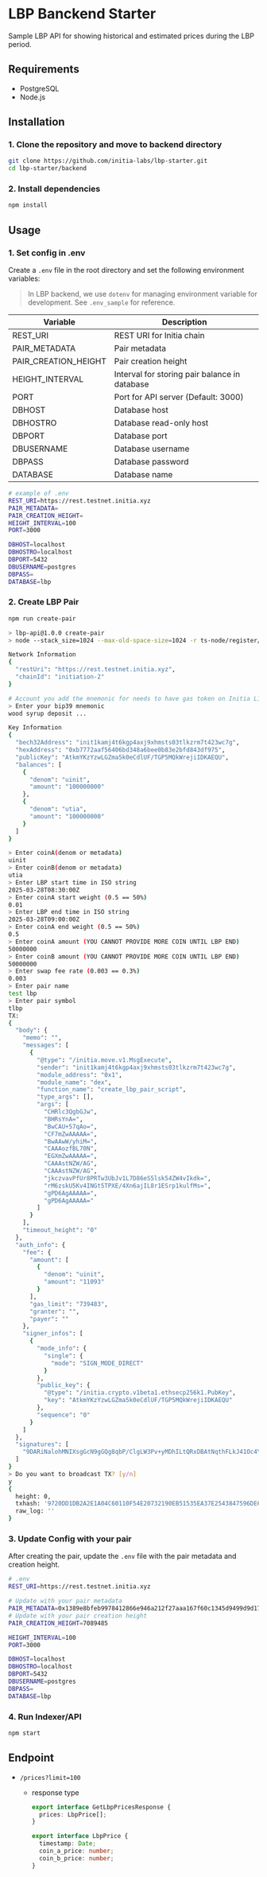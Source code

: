 # LBP Banckend Starter

Sample LBP API for showing historical and estimated prices during the LBP period.

## Requirements

- PostgreSQL
- Node.js

## Installation

### 1. Clone the repository and move to backend directory

```bash
git clone https://github.com/initia-labs/lbp-starter.git
cd lbp-starter/backend
```

### 2. Install dependencies

```bash
npm install
```

## Usage

### 1. Set config in .env

Create a `.env` file in the root directory and set the following environment variables:

> In LBP backend, we use `dotenv` for managing environment variable for development. See `.env_sample` for reference.

| Variable             | Description                                                                 |
| -------------------- | --------------------------------------------------------------------------- |
| REST_URI             | REST URI for Initia chain                                                   |
| PAIR_METADATA        | Pair metadata                                                               |
| PAIR_CREATION_HEIGHT | Pair creation height                                                        |
| HEIGHT_INTERVAL      | Interval for storing pair balance in database                               |
| PORT                 | Port for API server (Default: 3000)                                         |                                                       
| DBHOST               | Database host                                                               |
| DBHOSTRO             | Database read-only host                                                     |
| DBPORT               | Database port                                                               |
| DBUSERNAME           | Database username                                                           |
| DBPASS               | Database password                                                           |
| DATABASE             | Database name                                                               |


```bash
# example of .env
REST_URI=https://rest.testnet.initia.xyz
PAIR_METADATA=
PAIR_CREATION_HEIGHT=
HEIGHT_INTERVAL=100
PORT=3000

DBHOST=localhost
DBHOSTRO=localhost
DBPORT=5432
DBUSERNAME=postgres
DBPASS=
DATABASE=lbp
```

### 2. Create LBP Pair

```bash
npm run create-pair

> lbp-api@1.0.0 create-pair
> node --stack_size=1024 --max-old-space-size=1024 -r ts-node/register/transpile-only -r tsconfig-paths/register src/cli/createLbpPair.ts

Network Information
{
  "restUri": "https://rest.testnet.initia.xyz",
  "chainId": "initiation-2"
}

# Account you add the mnemonic for needs to have gas token on Initia L1 since it'll be used to create the pair
> Enter your bip39 mnemonic
wood syrup deposit ...

Key Information
{
  "bech32Address": "init1kamj4t6kgp4axj9xhmsts03tlkzrm7t423wc7g",
  "hexAddress": "0xb7772aaf56406bd348a6bee0b83e2bfd843df975",
  "publicKey": "AtkmYKzYzwLGZma5k0eCdlUF/TGP5MQkWrejiIDKAEQU",
  "balances": [
    {
      "denom": "uinit",
      "amount": "100000000"
    },
    {
      "denom": "utia",
      "amount": "100000000"
    }
  ]
}

> Enter coinA(denom or metadata)
uinit
> Enter coinB(denom or metadata)
utia
> Enter LBP start time in ISO string
2025-03-28T08:30:00Z
> Enter coinA start weight (0.5 == 50%)
0.01
> Enter LBP end time in ISO string
2025-03-28T09:00:00Z
> Enter coinA end weight (0.5 == 50%)
0.5
> Enter coinA amount (YOU CANNOT PROVIDE MORE COIN UNTIL LBP END)
50000000
> Enter coinB amount (YOU CANNOT PROVIDE MORE COIN UNTIL LBP END)
50000000
> Enter swap fee rate (0.003 == 0.3%)
0.003
> Enter pair name
test lbp
> Enter pair symbol
tlbp
TX:
{
  "body": {
    "memo": "",
    "messages": [
      {
        "@type": "/initia.move.v1.MsgExecute",
        "sender": "init1kamj4t6kgp4axj9xhmsts03tlkzrm7t423wc7g",
        "module_address": "0x1",
        "module_name": "dex",
        "function_name": "create_lbp_pair_script",
        "type_args": [],
        "args": [
          "CHRlc3QgbGJw",
          "BHRsYnA=",
          "BwCAU+57qAo=",
          "CF7mZwAAAAA=",
          "BwAAwW/yhiM=",
          "CAAAozfBL70N",
          "EGXmZwAAAAA=",
          "CAAAstNZW/AG",
          "CAAAstNZW/AG",
          "jkczvavPfUr8PRTw3UbJv1L7D86eS5lsk54ZW4vIkdk=",
          "rM6zskU5Kv4INGt5TPXE/4Xn6ajIL8r1ESrp1kulfMs=",
          "gPD6AgAAAAA=",
          "gPD6AgAAAAA="
        ]
      }
    ],
    "timeout_height": "0"
  },
  "auth_info": {
    "fee": {
      "amount": [
        {
          "denom": "uinit",
          "amount": "11093"
        }
      ],
      "gas_limit": "739483",
      "granter": "",
      "payer": ""
    },
    "signer_infos": [
      {
        "mode_info": {
          "single": {
            "mode": "SIGN_MODE_DIRECT"
          }
        },
        "public_key": {
          "@type": "/initia.crypto.v1beta1.ethsecp256k1.PubKey",
          "key": "AtkmYKzYzwLGZma5k0eCdlUF/TGP5MQkWrejiIDKAEQU"
        },
        "sequence": "0"
      }
    ]
  },
  "signatures": [
    "9DARiNalohMNIXsgGcN9gGQg8qbP/ClgLW3Pv+yMDhILtQRxDBAtNqthFLkJ41Oc4YSqZkUEF+sSiDt/9O2nUQ=="
  ]
}
> Do you want to broadcast TX? [y/n]
y
{
  height: 0,
  txhash: '9720DD1DB2A2E1A04C60110F54E20732190EB51535EA37E2543847596DE64354',
  raw_log: ''
}
```

### 3. Update Config with your pair

After creating the pair, update the `.env` file with the pair metadata and creation height. 

```bash
# .env
REST_URI=https://rest.testnet.initia.xyz   

# Update with your pair metadata
PAIR_METADATA=0x1389e8bfeb9978412866e946a212f27aaa167f60c1345d9499d9d174171079b9 
# Update with your pair creation height
PAIR_CREATION_HEIGHT=7089485 

HEIGHT_INTERVAL=100
PORT=3000

DBHOST=localhost
DBHOSTRO=localhost
DBPORT=5432
DBUSERNAME=postgres
DBPASS=
DATABASE=lbp
```

### 4. Run Indexer/API

```bash
npm start
```

## Endpoint

- `/prices?limit=100`

  - response type

    ```typescript
    export interface GetLbpPricesResponse {
      prices: LbpPrice[];
    }

    export interface LbpPrice {
      timestamp: Date;
      coin_a_price: number;
      coin_b_price: number;
    }
    ```
